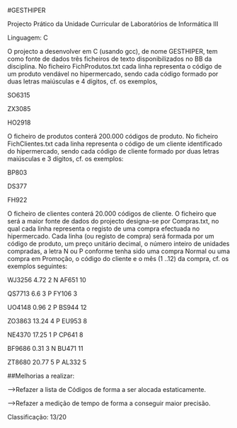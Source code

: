 #GESTHIPER

Projecto Prático da Unidade Curricular de Laboratórios de Informática III

Linguagem: C

O projecto a desenvolver em C (usando gcc), de nome GESTHIPER, tem como fonte de dados três ficheiros de texto disponibilizados no BB da disciplina. No ficheiro FichProdutos.txt cada linha representa o código de um produto vendável no hipermercado, sendo cada código formado por duas letras maiúsculas e 4 dígitos, cf. os exemplos,

SO6315

ZX3085

HO2918

O ficheiro de produtos conterá 200.000 códigos de produto. No ficheiro FichClientes.txt cada linha representa o código de um cliente identificado do hipermercado, sendo cada código de cliente formado por duas letras maiúsculas e
3 dígitos, cf. os exemplos:

BP803

DS377

FH922

O ficheiro de clientes conterá 20.000 códigos de cliente. O ficheiro que será a maior fonte de dados do projecto designa-se por Compras.txt, no qual cada linha representa o registo de uma compra efectuada no hipermercado. Cada
linha (ou registo de compra) será formada por um código de produto, um preço unitário decimal, o número inteiro de unidades compradas, a letra N ou P conforme tenha sido uma compra Normal ou uma compra em Promoção, o código do cliente e o mês (1 ..12) da compra, cf. os exemplos seguintes: 

WJ3256 4.72 2 N AF651 10

QS7713 6.6 3 P FY106 3

UO4148 0.96 2 P BS944 12

ZO3863 13.24 4 P EU953 8

NE4370 17.25 1 P CP641 8

BF9686 0.31 3 N BU471 11

ZT8680 20.77 5 P AL332 5

##Melhorias a realizar:

-->Refazer a lista de Códigos de forma a ser alocada estaticamente.

-->Refazer a medição de tempo de forma a conseguir maior precisão.

Classificação: 13/20
